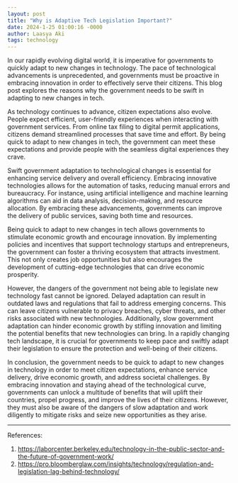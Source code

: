 ```yaml
---
layout: post
title: "Why is Adaptive Tech Legislation Important?"
date: 2024-1-25 01:00:16 -0000
author: Laasya Aki
tags: technology
---
```


In our rapidly evolving digital world, it is imperative for governments to quickly adapt to new changes in technology. The pace of technological advancements is unprecedented, and governments must be proactive in embracing innovation in order to effectively serve their citizens. This blog post explores the reasons why the government needs to be swift in adapting to new changes in tech.

As technology continues to advance, citizen expectations also evolve. People expect efficient, user-friendly experiences when interacting with government services. From online tax filing to digital permit applications, citizens demand streamlined processes that save time and effort. By being quick to adapt to new changes in tech, the government can meet these expectations and provide people with the seamless digital experiences they crave.

Swift government adaptation to technological changes is essential for enhancing service delivery and overall efficiency. Embracing innovative technologies allows for the automation of tasks, reducing manual errors and bureaucracy. For instance, using artificial intelligence and machine learning algorithms can aid in data analysis, decision-making, and resource allocation. By embracing these advancements, governments can improve the delivery of public services, saving both time and resources.

Being quick to adapt to new changes in tech allows governments to stimulate economic growth and encourage innovation. By implementing policies and incentives that support technology startups and entrepreneurs, the government can foster a thriving ecosystem that attracts investment. This not only creates job opportunities but also encourages the development of cutting-edge technologies that can drive economic prosperity.

However, the dangers of the government not being able to legislate new technology fast cannot be ignored. Delayed adaptation can result in outdated laws and regulations that fail to address emerging concerns. This can leave citizens vulnerable to privacy breaches, cyber threats, and other risks associated with new technologies. Additionally, slow government adaptation can hinder economic growth by stifling innovation and limiting the potential benefits that new technologies can bring. In a rapidly changing tech landscape, it is crucial for governments to keep pace and swiftly adapt their legislation to ensure the protection and well-being of their citizens.

In conclusion, the government needs to be quick to adapt to new changes in technology in order to meet citizen expectations, enhance service delivery, drive economic growth, and address societal challenges. By embracing innovation and staying ahead of the technological curve, governments can unlock a multitude of benefits that will uplift their countries, propel progress, and improve the lives of their citizens. However, they must also be aware of the dangers of slow adaptation and work diligently to mitigate risks and seize new opportunities as they arise.

------------


References:
1. https://laborcenter.berkeley.edu/technology-in-the-public-sector-and-the-future-of-government-work/
2. https://pro.bloomberglaw.com/insights/technology/regulation-and-legislation-lag-behind-technology/
